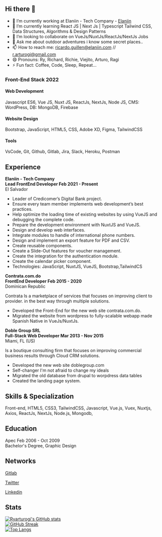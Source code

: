 ## Hi there 👋
- 🔭 I’m currently working at Elaniin - Tech Company - [Elaniin](https://elaniin.com/ "Elaniin - Tech Company")
- 🌱 I’m currently learning React JS | Next Js | Typescript  Tailwind CSS, Data Structures, Algorithms & Design Patterns
- 👯 I’m looking to collaborate on VueJs/NuxtJs/ReactJs/NextJs Jobs
- 💬 Ask me about outdoor adventures i know some secret places.. 
- 📫 How to reach me: ricardo.guillen@elaniin.com // r.arturogi@gmail.com
- 😄 Pronouns: Ry, Richard, Richie, Viejito, Arturo, Ragi
- ⚡ Fun fact: Coffee, Code, Sleep, Repeat...

### Front-End Stack 2022

#### Web Development
Javascript ES6, Vue JS, Nuxt JS, ReactJs, NextJs, Node JS, CMS: WordPress, DB: MongoDB, Firebase

#### Website Design
Bootstrap, JavaScript, HTML5, CSS, Adobe XD, Figma, TailwindCSS

#### Tools
VsCode, Git, Github, Gitlab, Jira, Slack, Heroku, Postman

## Experience

**Elaniin - Tech Company** <br />
**Lead FrontEnd Developer Feb 2021 - Present** <br />
El Salvador <br />

- Leader of Credicomer’s Digital Bank project.
- Ensure every team member implements web development’s best practices.
- Help optimize the loading time of existing websites by using VueJS and
debugging the complete code.
- Prepare the development environment with NuxtJS and VueJS.
- Design and develop web interfaces.
- Integrate modules to handle of international phone numbers.
- Design and implement an export feature for PDF and CSV.
- Create reusable components.
- Create a Slide-Out features for voucher management.
- Create the integration for the authentication module.
- Create the calendar picker component.
- Technologies: JavaScript, NuxtJS, VueJS, Bootstrap,TailwindCS

**Contrata.com.do** <br />
**FrontEnd Developer Feb 2015 - 2020** <br />
Dominican Republic

Contrata Is a marketplace of services that focuses on improving client to provider.
in the best way through multiple solutions.

- Developed the Front-End for the new web site contrata.com.do.
- Migrated the website from wordpress to fully-scalable webapp made Spanish Native in VueJs/NuxtJs.

**Doble Group SRL** <br />
**Full-Stack Web Developer Mar 2013 - Nov 2015** <br />
Miami, FL (US)

Is a boutique consulting firm that focuses on improving commercial
business results through Cloud CRM solutions.

- Developed the new web site doblegroup.com
- Self-changer I'm not afraid to change my ideals
- Migrated the old database from drupal to worpdress data tables
- Created the landing page system.

## Skills & Specialization

Front-end, HTML5, CSS3, TailwindCSS, Javascript, Vue.js, Vuex, Nuxtjs, Axios, ReactJs, NextJs, Node.js, Mongodb,

## Education

Apec Feb 2006 - Oct 2009  <br />
Bachelor's Degree, Graphic Design

## Networks

[Gitlab](https://gitlab.com/ricardo.guillen)

[Twitter](https://twitter.com/ryarturogi/ "Twitter's Profile")

[Linkedin](https://linkedin.com/in/ryarturogi/ "Linkedin's Profile")

## Stats
[![Ryarturogi's GitHub stats](https://github-readme-stats.vercel.app/api?username=ryarturogi)](https://github.com/ryarturogi)
<br />
[![GitHub Streak](https://github-readme-streak-stats.herokuapp.com/?user=ryarturogi)](https://github.com/ryarturogi)
<br />
[![Top Langs](https://github-readme-stats.vercel.app/api/top-langs/?username=ryarturogi)](https://github.com/ryarturogi)


